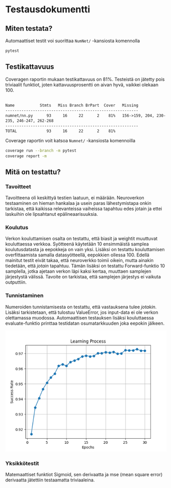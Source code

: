 # Testausdokumentti
## Miten testata?

Automaattiset testit voi suorittaa `NumNet/` -kansiosta komennolla
```bash
pytest
```
## Testikattavuus
Coveragen raportin mukaan testikattavuus on 81%. Testeistä on jätetty pois triviaalit funktiot, joten kattavuusprosentti on aivan hyvä, vaikkei olekaan 100.

```plaintext

Name           Stmts   Miss Branch BrPart  Cover   Missing
----------------------------------------------------------
numnet/nn.py      93     16     22      2    81%   156->159, 204, 230-235, 246-247, 262-268
----------------------------------------------------------
TOTAL             93     16     22      2    81%

```

Coverage raportin voit katsoa `Numnet/` -kansiosta komennoilla
```bash
coverage run --branch -m pytest
coverage report -m
```

## Mitä on testattu?

### Tavoitteet
Tavoitteena oli keskittyä testien laatuun, ei määrään. Neuroverkon testaaminen on hieman hankalaa ja usein paras lähestymistapa onkin tarkistaa, että kaikissa relevanteissa vaiheissa tapahtuu edes jotain ja ettei laskuihin ole lipsahtanut epälineaarisuuksia.

### Koulutus
Verkon kouluttamisen osalta on testattu, että biasit ja weightit muuttuvat kouluttaessa verkkoa. Syötteenä käytetään 10 ensimmäistä samplea koulutusdatasta ja eepokkeja on vain yksi. Lisäksi on testattu kouluttamisen overfittaamista samalla datasyötteellä, eepokkien ollessa 100. Edellä mainitut testit eivät takaa, että neuroverkko toimii oikein, mutta ainakin tiedetään, että *jotain* tapahtuu. Tämän lisäksi on testattu Forward-funktio 10 samplella, jotka ajetaan verkon läpi kaksi kertaa,
muuttaen samplejen järjestystä välissä. Tavoite on tarkistaa, että samplejen järjestys ei vaikuta outputtiin.

### Tunnistaminen
Numeroiden tunnistamisesta on testattu, että vastauksena tulee *jotakin*. Lisäksi tarkistetaan, että tulostuu ValueError, jos input-data ei ole verkon olettamassa muodossa. Automaattisen testauksen lisäksi kouluttaessa evaluate-funktio printtaa testidatan osumatarkkuuden joka eepokin jälkeen.

![Sample Image](Figure_1.png)

### Yksikkötestit
Matemaattiset funktiot Sigmoid, sen derivaatta ja mse (mean square error) derivaatta jätettiin testaamatta triviaaleina.
